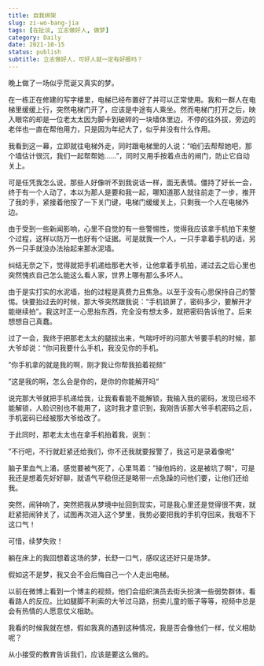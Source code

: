 ```yaml
---
title: 自我绑架
slug: zi-wo-bang-jia
tags: [在扯淡, 立志做好人, 做梦]
category: Daily
date: 2021-10-15
status: publish
subtitle: 立志做好人，可好人就一定有好报吗？
---
```

晚上做了一场似乎荒诞又真实的梦。

在一栋正在修建的写字楼里，电梯已经布置好了并可以正常使用。我和一群人在电梯里缓缓上行，突然电梯门开了，应该是中途有人乘坐。然而电梯门打开之后，映入眼帘的却是一位老太太因为脚卡到破碎的一块墙体里边，不停的往外拔，旁边的老伴也一直在帮他用力，只是因为年纪大了，似乎并没有什么作用。

我看到这一幕，立即就往电梯外走，同时跟电梯里的人说：“咱们去帮帮她吧，那个墙估计很沉，我们一起帮帮她...…”，同时又用手按着点击的闸门，防止它自动关上。

可是任凭我怎么说，那些人好像听不到我说话一样，面无表情。僵持了好长一会，终于有一个人动了，本以为那人是要和我一起，哪知道那人就往前走了一步，推开了我的手，紧接着他按了一下关门键，电梯门缓缓关上，只剩我一个人在电梯外边。

由于受到一些新闻影响，心里不自觉的有一些警惕性，觉得我应该拿手机拍下来整个过程，这样以防万一也好有个证据。可是就我一个人，一只手拿着手机的话，另外一只手就没办法抬起来那水泥墙。

纠结无奈之下，觉得就把手机递给那老大爷，让他拿着手机拍，递过去之后心里也突然愧疚自己怎么能这么看人家，世界上哪有那么多坏人。

由于是实打实的水泥墙，抬的过程是真费力且焦急。以至于没有心思保持自己的警惕。快要抬过去的时候，那大爷突然跟我说：“手机锁屏了，密码多少，要解开才能继续拍”。我这时正一心思抬东西，完全没有想太多，就把密码告诉他了。后来想想自己真蠢。

过了一会，我终于把那老太太的腿拔出来，气喘吁吁的问那大爷要手机的时候，那大爷却说：“你问我要什么手机，我没见你的手机。

”你手机拿的就是我的啊，刚才我让你帮我拍着视频“

”这是我的啊，怎么会是你的，是你的你能解开吗“

说完那大爷就把手机递给我，让我看看能不能解锁，我输入我的密码，发现已经不能解锁，人脸识别也不能用了，这时我才意识到，我刚告诉那大爷手机密码之后，手机密码已经被那大爷给改了。

于此同时，那老太太也在拿手机拍着我，说到：

”不行吧，不行就赶紧还给我们，你不还我就要报警了，我这可是录着像呢“

脑子里血气上涌，感觉要被气死了，心里骂着：”操他妈的，这是被坑了啊“，可是我还是想着先好好聊，就语气平稳但还是略带一点急躁的问他们要，让他们还给我。

突然，闹钟响了，突然把我从梦境中扯回到现实，可是我心里还是觉得很不爽，就赶紧把闹钟关了，试图再次进入这个梦里，我势必要把我的手机夺回来，我咽不下这口气！

可惜，续梦失败！

躺在床上的我回想着这场的梦，长舒一口气，感叹这还好只是场梦。

假如这不是梦，我又会不会后悔自己一个人走出电梯。

以前在微博上看到一个博主的视频，他们会组织演员去街头扮演一些弱势群体，看看路人的反应。比如腿脚不利索的大爷过马路，拐卖儿童的贩子等等，视频中总是会有热情的人愿意仗义相助。

我看的时候我就在想，假如我真的遇到这种情况，我是否会像他们一样，仗义相助呢？

从小接受的教育告诉我们，应该是要这么做的。